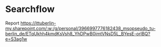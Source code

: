 # Searchflow


Report https://ittuberlin-my.sharepoint.com/:w:/g/personal/3966997776182438_msopseudo_tu-berlin_de/ETqUkhh4kmdKsVsh8_YhDPwB0imtVNsD5L_BYesE-orlBQ?e=S3ag1w
